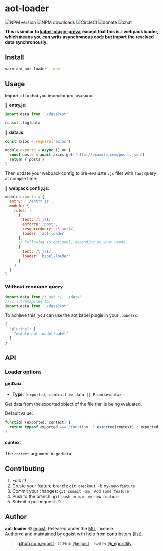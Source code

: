 
# aot-loader

[![NPM version](https://img.shields.io/npm/v/aot-loader.svg?style=flat)](https://npmjs.com/package/aot-loader) [![NPM downloads](https://img.shields.io/npm/dm/aot-loader.svg?style=flat)](https://npmjs.com/package/aot-loader) [![CircleCI](https://circleci.com/gh/egoist/aot-loader/tree/master.svg?style=shield)](https://circleci.com/gh/egoist/aot-loader/tree/master)  [![donate](https://img.shields.io/badge/$-donate-ff69b4.svg?maxAge=2592000&style=flat)](https://github.com/egoist/donate) [![chat](https://img.shields.io/badge/chat-on%20discord-7289DA.svg?style=flat)](https://chat.egoist.moe)

__This is similar to [babel-plugin-preval](https://github.com/kentcdodds/babel-plugin-preval) except that this is a webpack loader, which means you can write asynchronous code but import the resolved data synchronously.__

## Install

```bash
yarn add aot-loader --dev
```

## Usage

Import a file that you intend to pre-evaluate:

📝 __entry.js__:

```js
import data from './data?aot'

console.log(data)
```

📝 __data.js__:

```js
const axios = require('axios')

module.exports = async () => {
  const posts = await axios.get('http://example.com/posts.json')
  return { posts }
}
```

Then update your webpack config to pre-evaluate `.js` files with `?aot` query at compile time:

📝 __webpack.config.js__:

```js
module.exports = {
  entry: './entry.js',
  module: {
    rules: [
      {
        test: /\.js$/,
        enforce: 'post',
        resourceQuery: /\?aot$/,
        loader: 'aot-loader'
      },
      // Following is optional, depending on your needs
      {
        test: /\.js$/,
        loader: 'babel-loader'
      }
    ]
  }
}
```

### Without resource query

```js
import data from /* aot */ './data'
// ↓↓↓ transpiled to:
import data from './data?aot'
```

To achieve this, you can use the aot babel plugin in your `.babelrc`:

```js
{
  "plugins": [
    "module:aot-loader/babel"
  ]
}
```

## API

### Loader options

#### getData

- __Type__: `(exported, context) => data || Promise<data>`

Get data from the exported object of the file that is being evaluated.

Default value:

```js
function (exported, context) {
  return typeof exported === 'function' ? exported(context) : exported
}
```

#### context

The `context` argument in `getData`.


## Contributing

1. Fork it!
2. Create your feature branch: `git checkout -b my-new-feature`
3. Commit your changes: `git commit -am 'Add some feature'`
4. Push to the branch: `git push origin my-new-feature`
5. Submit a pull request :D


## Author

**aot-loader** © [egoist](https://github.com/egoist), Released under the [MIT](./LICENSE) License.<br>
Authored and maintained by egoist with help from contributors ([list](https://github.com/egoist/aot-loader/contributors)).

> [github.com/egoist](https://github.com/egoist) · GitHub [@egoist](https://github.com/egoist) · Twitter [@_egoistlily](https://twitter.com/_egoistlily)
